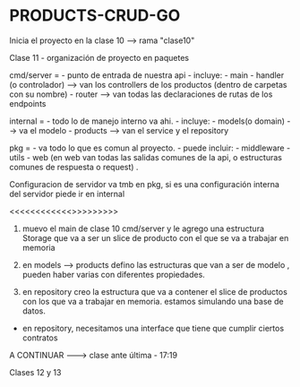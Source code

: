 # PRODUCTS-CRUD-GO

Inicia el proyecto en la clase 10 --> rama "clase10"

Clase 11 - organización de proyecto en paquetes

cmd/server = 
    - punto de entrada de nuestra api 
    - incluye: 
        - main
        - handler (o controlador) --> van los controllers de los productos (dentro de carpetas con su nombre)
        - router --> van todas las declaraciones de rutas de los endpoints

internal = 
    - todo lo de manejo interno va ahi. 
    - incluye:
        - models(o domain) --> va el modelo
        - products --> van el service y el repository

pkg = 
    - va todo lo que es comun al proyecto. 
    - puede incluir: 
        - middleware
        - utils 
        - web (en web van todas las salidas comunes de la api, o estructuras comunes de respuesta o request) .

Configuracion de servidor va tmb en pkg, si es una configuración interna del servidor piede ir en internal


<<<<<<<<<<<<<FLUJO>>>>>>>>>>

1) muevo el main de clase 10 cmd/server y le agrego una estructura Storage que va a ser un slice de producto con el que se va a trabajar en memoria

2) en models --> products defino las estructuras que van a ser de modelo , pueden haber varias con diferentes propiedades.

3) en repository creo la estructura que va a contener el slice de productos con los que va a trabajar en memoria. estamos simulando una base de datos.
 - en repository, necesitamos una interface que tiene que cumplir ciertos contratos



 A CONTINUAR ---> clase ante última - 17:19 



Clases 12 y 13